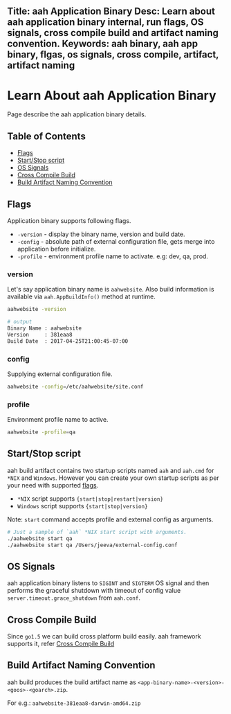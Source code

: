 Title: aah Application Binary
Desc: Learn about aah application binary internal, run flags, OS signals, cross compile build and artifact naming convention.
Keywords: aah binary, aah app binary, flgas, os signals, cross compile, artifact, artifact naming
---
# Learn About aah Application Binary

Page describe the aah application binary details.

## Table of Contents

  * [Flags](#flags)
  * [Start/Stop script](#start-stop-script)
  * [OS Signals](#os-signals)
  * [Cross Compile Build](#cross-compile-build)
  * [Build Artifact Naming Convention](#build-artifact-naming-convention)

## Flags

Application binary supports following flags.

  * `-version` - display the binary name, version and build date.
  * `-config` - absolute path of external configuration file, gets merge into application before initialize.
  * `-profile` - environment profile name to activate. e.g: dev, qa, prod.

### version

Let's say application binary name is `aahwebsite`. Also build information is available via `aah.AppBuildInfo()` method at runtime.

```bash
aahwebsite -version

# output
Binary Name : aahwebsite
Version     : 381eaa8
Build Date  : 2017-04-25T21:00:45-07:00
```

### config

Supplying external configuration file.

```bash
aahwebsite -config=/etc/aahwebsite/site.conf
```

### profile

Environment profile name to active.

```bash
aahwebsite -profile=qa
```

## Start/Stop script

aah build artifact contains two startup scripts named `aah` and `aah.cmd` for `*NIX` and `Windows`. However you can create your own startup scripts as per your need with supported [flags](#flags).

  * `*NIX` script supports `{start|stop|restart|version}`
  * `Windows` script supports `{start|stop|version}`

Note: `start` command accepts profile and external config as arguments.

```bash
# Just a sample of `aah` *NIX start script with arguments.
./aahwebsite start qa
./aahwebsite start qa /Users/jeeva/external-config.conf
```

## OS Signals

aah application binary listens to `SIGINT` and `SIGTERM` OS signal and then performs the graceful shutdown with timeout of config value `server.timeout.grace_shutdown` from `aah.conf`.

## Cross Compile Build

Since `go1.5` we can build cross platform build easily. aah framework supports it, refer [Cross Compile Build](aah-cli-tool.html#cross-compile-build)

## Build Artifact Naming Convention

aah build produces the build artifact name as `<app-binary-name>-<version>-<goos>-<goarch>.zip`.

For e.g.: `aahwebsite-381eaa8-darwin-amd64.zip`
